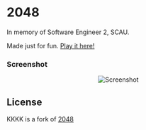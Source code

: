 # 2048
In memory of Software Engineer 2, SCAU.

Made just for fun. [Play it here!](http://gabrielecirulli.github.io/2048/)

### Screenshot

<p align="center">
  <img src="http://pictures.gabrielecirulli.com/2048-20140309-234100.png" alt="Screenshot"/>
</p>

## License
KKKK is a fork of [2048](https://github.com/gabrielecirulli/2048/)
